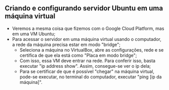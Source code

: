## Criando e configurando servidor Ubuntu em uma máquina virtual



- Veremos a mesma coisa que fizemos com o Google Cloud Platform, mas em uma VM Ubuntu;
- Para acessar o servidor em uma máquina virtual usando o computador, a rede da máquina precisa estar em modo "bridge";
    - Seleciona a máquina no VirtualBox, abre as configurações, rede e se certifica de que ela está como "Placa em modo bridge";
    - Com isso, essa VM deve entrar na rede. Para conferir isso, basta executar "ip address show". Assim, consegue-se ver o ip dela;
    - Para se certificar de que é possível "chegar" na máquina virtual, pode-se executar, no terminal do computador, executar "ping [ip da máquina]".
